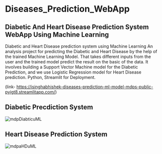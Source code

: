 # Diseases_Prediction_WebApp
## Diabetic And Heart Disease Prediction System WebApp Using Machine Learning 
Diabetic and Heart Disease prediction system using Machine Learning 
An analysis project for predicting the Diabetic and Heart Disease by the help of the trained Machine Learning Model. That 
takes different inputs from the user and the trained model predict the result on the basic of the data. It involves building a 
Support Vector Machine model for the Diabetic Prediction, and we use Logistic Regression model for Heart Disease 
prediction. Python, Streamlit for Deployment.

(link- https://isinghabhishek-diseases-prediction-ml-model-mdps-public-pyigt8.streamlitapp.com/)

## Diabetic Precdiction System

![mdpDiabticuML](https://user-images.githubusercontent.com/91690267/190630547-59c8d763-09ee-4275-822e-d98c66e21a8a.jpg)

## Heart Disease Prediction System 

![mdpaHDuML](https://user-images.githubusercontent.com/91690267/190630519-9ed588b3-14ae-4fb3-8c56-9f423c5b6e7f.jpg)


